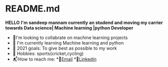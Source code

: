 # README.md
**HELLO**
**I'm sandeep mannam currently an studend and moving my carrier towards Data science| Machine learning |python Developer**
* :construction:I'm looking to collabrate on machine learning projects
* :sunrise_over_mountains: I'm currently learning Machine learning and python
* :rocket: 2021 goals: To give best as possible to my work 
* :art: Hobbies: sports(cricket,cycling)
*  :mailbox_with_mail:How to reach me:
  *:round_pushpin:[Email](mforsandeep@gmail.com)
    *:round_pushpin:[Linkedin](https://www.linkedin.com/in/sandeep-mannam-9b44571a0?lipi=urn%3Ali%3Apage%3Ad_flagship3_profile_view_base_contact_details%3BNZ574JM0Qj2QnJ17yQxzdQ%3D%3D)
  
